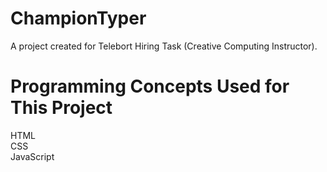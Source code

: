 # ChampionTyper
A project created for Telebort Hiring Task (Creative Computing Instructor). 

# Programming Concepts Used for This Project
HTML <br/>
CSS <br/>
JavaScript <br/>
